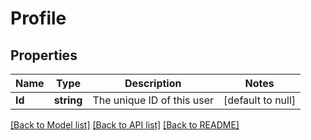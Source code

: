 # Profile

## Properties
Name | Type | Description | Notes
------------ | ------------- | ------------- | -------------
**Id** | **string** | The unique ID of this user | [default to null]

[[Back to Model list]](../README.md#documentation-for-models) [[Back to API list]](../README.md#documentation-for-api-endpoints) [[Back to README]](../README.md)


